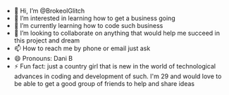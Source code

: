 - 👋 Hi, I’m @BrokeolGlitch
- 👀 I’m interested in learning how to get a business going 
- 🌱 I’m currently learning how to code such business 
- 💞️ I’m looking to collaborate on anything that would help me succeed in this project and dream 
- 📫 How to reach me by phone or email just ask
- 😄 Pronouns: Dani B 
- ⚡ Fun fact: just a country girl that is new in the world of technological advances in coding and development of such. I'm 29 and would love to be able to get a good group of friends to help and share ideas 

<!---
BrokeolGlitch/BrokeolGlitch is a ✨ special ✨ repository because its `README.md` (this file) appears on your GitHub profile.
You can click the Preview link to take a look at your changes.
--->
